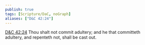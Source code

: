 ```yaml
---
publish: true
tags: [Scripture/DaC, noGraph]
aliases: ["D&C 42:24"]
---
```

[D&C 42:24](https://churchofjesuschrist.org/study/scriptures/dc-testament/dc/42?lang=eng&id=p24#p24) Thou shalt not commit adultery; and he that committeth adultery, and repenteth not, shall be cast out.
